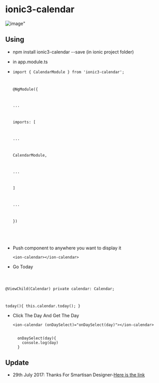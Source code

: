 # ionic3-calendar

![image](https://github.com/laker007/ionic3-calendar/blob/master/calendar.png?raw=true)"

## Using

- npm install ionic3-calendar --save (in ionic project folder)
- in app.module.ts
- <code>import { CalendarModule } from 'ionic3-calendar';

  @NgModule({
    
    ...

  imports: [

    ...

    CalendarModule,

    ...

  ]

    ...

  })
</code>

- Push component to anywhere you want to display it

  `<ion-calendar></ion-calendar>`

- Go Today
<code>

  @ViewChild(Calendar) private calendar: Calendar;

  today(){
    this.calendar.today();
  }
</code>

- Click The Day And Get The Day

    `<ion-calendar (onDaySelect)="onDaySelect(day)"></ion-calendar>`

    <code>
    onDaySelect(day){
      console.log(day)
    }</code>

## Update

- 29th July 2017:   Thanks For Smartisan Designer-[Here is the link](https://dribbble.com/smartisan_design)